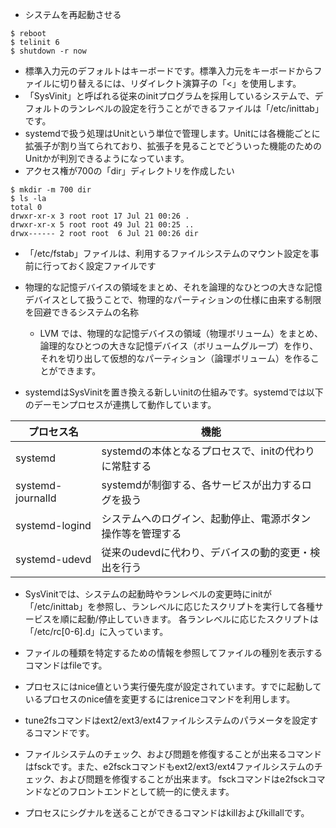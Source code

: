 - システムを再起動させる

```shell
$ reboot
$ telinit 6
$ shutdown -r now
```

- 標準入力元のデフォルトはキーボードです。標準入力元をキーボードからファイルに切り替えるには、リダイレクト演算子の「<」を使用します。
- 「SysVinit」と呼ばれる従来のinitプログラムを採用しているシステムで、デフォルトのランレベルの設定を行うことができるファイルは「/etc/inittab」です。
- systemdで扱う処理はUnitという単位で管理します。Unitには各機能ごとに拡張子が割り当てられており、拡張子を見ることでどういった機能のためのUnitかが判別できるようになっています。
- アクセス権が700の「dir」ディレクトリを作成したい
```shell
$ mkdir -m 700 dir
$ ls -la
total 0
drwxr-xr-x 3 root root 17 Jul 21 00:26 .
drwxr-xr-x 5 root root 49 Jul 21 00:25 ..
drwx------ 2 root root  6 Jul 21 00:26 dir
```
- 「/etc/fstab」ファイルは、利用するファイルシステムのマウント設定を事前に行っておく設定ファイルです

- 物理的な記憶デバイスの領域をまとめ、それを論理的なひとつの大きな記憶デバイスとして扱うことで、物理的なパーティションの仕様に由来する制限を回避できるシステムの名称
  - LVM では、物理的な記憶デバイスの領域（物理ボリューム）をまとめ、論理的なひとつの大きな記憶デバイス（ボリュームグループ）を作り、それを切り出して仮想的なパーティション（論理ボリューム）を作ることができます。

- systemdはSysVinitを置き換える新しいinitの仕組みです。systemdでは以下のデーモンプロセスが連携して動作しています。

|プロセス名|機能|
|--|--|
|systemd|systemdの本体となるプロセスで、initの代わりに常駐する|
|systemd-journalId|systemdが制御する、各サービスが出力するログを扱う|
|systemd-logind|システムへのログイン、起動停止、電源ボタン操作等を管理する|
|systemd-udevd|従来のudevdに代わり、デバイスの動的変更・検出を行う|

- SysVinitでは、システムの起動時やランレベルの変更時にinitが「/etc/inittab」を参照し、ランレベルに応じたスクリプトを実行して各種サービスを順に起動/停止していきます。
各ランレベルに応じたスクリプトは「/etc/rc[0-6].d」に入っています。

- ファイルの種類を特定するための情報を参照してファイルの種別を表示するコマンドはfileです。

- プロセスにはnice値という実行優先度が設定されています。すでに起動しているプロセスのnice値を変更するにはreniceコマンドを利用します。

- tune2fsコマンドはext2/ext3/ext4ファイルシステムのパラメータを設定するコマンドです。

- ファイルシステムのチェック、および問題を修復することが出来るコマンドはfsckです。また、e2fsckコマンドもext2/ext3/ext4ファイルシステムのチェック、および問題を修復することが出来ます。
fsckコマンドはe2fsckコマンドなどのフロントエンドとして統一的に使えます。

- プロセスにシグナルを送ることができるコマンドはkillおよびkillallです。
